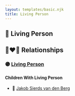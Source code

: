 ```yaml
---
layout: templates/basic.njk
title: Living Person
---
```

## 🔵 Living Person

## 👩‍❤️‍👨 Relationships

### 🟣 [Living Person](/people/3/32117924)

#### Children With Living Person
* 🔵 [Jakob Sierds van den Berg](/people/7/74645149)